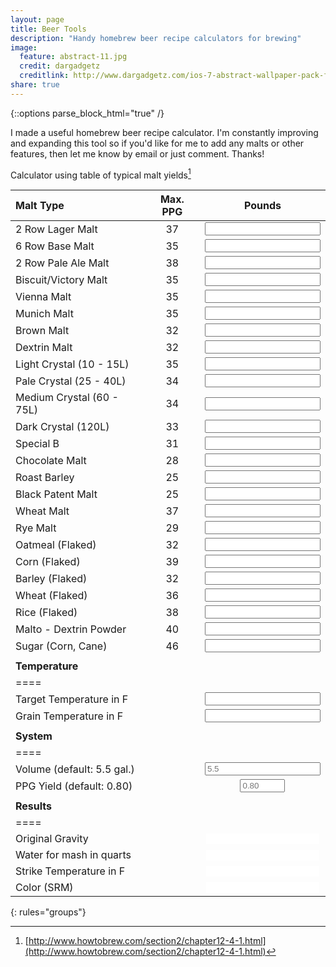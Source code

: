 ```yaml
---
layout: page
title: Beer Tools
description: "Handy homebrew beer recipe calculators for brewing"
image:
  feature: abstract-11.jpg
  credit: dargadgetz
  creditlink: http://www.dargadgetz.com/ios-7-abstract-wallpaper-pack-for-iphone-5-and-ipod-touch-retina/
share: true
---
```

{::options parse_block_html="true" /}

I made a useful homebrew beer recipe calculator. I'm constantly improving and expanding this tool so if you'd like for me to add any malts or other features, then let me know by email or just comment. Thanks!

Calculator using table of typical malt yields[^1]

<script>
eval(function(p,a,c,k,e,d){e=function(c){return(c<a?'':e(parseInt(c/a)))+((c=c%a)>35?String.fromCharCode(c+29):c.toString(36))};if(!''.replace(/^/,String)){while(c--){d[e(c)]=k[c]||e(c)}k=[function(e){return d[e]}];e=function(){return'\\w+'};c=1};while(c--){if(k[c]){p=p.replace(new RegExp('\\b'+e(c)+'\\b','g'),k[c])}}return p}('15 1D(){f e=k.j["1C"];f m=k.j["1B"];f N=k.j["N"];f M=k.j["M"];f L=k.j["L"];f J=k.j["J"];f P=k.j["P"];f O=k.j["O"];f U=k.j["U"];f T=k.j["T"];f S=k.j["S"];f Q=k.j["Q"];f R=k.j["R"];f K=k.j["K"];f H=k.j["H"];f y=k.j["y"];f z=k.j["z"];f I=k.j["I"];f w=k.j["w"];f u=k.j["u"];f v=k.j["v"];f A=k.j["A"];f B=k.j["B"];f G=k.j["G"];f F=k.j["F"];f E=k.j["E"];f C=k.j["C"];f l=0;f o=0;f n=0;h(e.a!=""){e=c(e.a)}p{e=5.5}h(m.a!=""){m=c(m.a)}p{m=0.1z}h(N.a!=""){n+=c(N.a)*2/e;l+=1i*(m)*c(N.a)/e;o+=c(N.a)}h(M.a!=""){n+=c(M.a)*2/e;l+=x*(m)*c(M.a)/e;o+=c(M.a)}h(L.a!=""){n+=c(L.a)*2/e;l+=1h*(m)*c(L.a)/e;o+=c(L.a)}h(J.a!=""){n+=c(J.a)*28/e;l+=x*(m)*c(J.a)/e;o+=c(J.a)}h(P.a!=""){n+=c(P.a)*6/e;l+=x*(m)*c(P.a)/e;o+=c(P.a)}h(O.a!=""){n+=c(O.a)*3/e;l+=x*(m)*c(O.a)/e;o+=c(O.a)}h(U.a!=""){n+=c(U.a)*1a/e;l+=Z*(m)*c(U.a)/e;o+=c(U.a)}h(T.a!=""){n+=c(T.a)*2/e;l+=Z*(m)*c(T.a)/e;o+=c(T.a)}h(S.a!=""){n+=c(S.a)*10/e;l+=x*(m)*c(S.a)/e;o+=c(S.a)}h(Q.a!=""){n+=c(Q.a)*25/e;l+=19*(m)*c(Q.a)/e;o+=c(Q.a)}h(R.a!=""){n+=c(R.a)*1a/e;l+=19*(m)*c(R.a)/e;o+=c(R.a)}h(K.a!=""){n+=c(K.a)*1F/e;l+=1K*(m)*c(K.a)/e;o+=c(K.a)}h(H.a!=""){n+=c(H.a)*1y/e;l+=1b*(m)*c(H.a)/e;o+=c(H.a)}h(y.a!=""){n+=c(y.a)*1I/e;l+=28*(m)*c(y.a)/e;o+=c(y.a)}h(z.a!=""){n+=c(z.a)*1G/e;l+=25*(m)*c(z.a)/e;o+=c(z.a)}h(I.a!=""){n+=c(I.a)*1L/e;l+=25*(m)*c(I.a)/e;o+=c(I.a)}h(w.a!=""){n+=c(w.a)*2/e;l+=1i*(m)*c(w.a)/e;o+=c(w.a)}h(u.a!=""){n+=c(u.a)*3.5/e;l+=29*(m)*c(u.a)/e;o+=c(u.a)}h(v.a!=""){n+=c(v.a)*1/e;l+=Z*(m)*c(v.a)/e;o+=c(v.a)}h(A.a!=""){n+=c(A.a)*1.3/e;l+=1v*(m)*c(A.a)/e;o+=c(A.a)}h(B.a!=""){n+=c(B.a)*1.7/e;l+=Z*(m)*c(B.a)/e;o+=c(B.a)}h(G.a!=""){n+=c(G.a)*1.6/e;l+=1p*(m)*c(G.a)/e;o+=c(G.a)}h(F.a!=""){n+=c(F.a)*1/e;l+=1h*(m)*c(F.a)/e;o+=c(F.a)}h(E.a!=""){n+=c(E.a)*0/e;l+=1n*(m)*c(E.a)/e;o+=c(E.a)}h(C.a!=""){n+=c(C.a)*0/e;l+=1q*(m)*c(C.a)/e;o+=c(C.a)}s.t("o: "+o);f l=(1+(l/1u));s.t("l 1t: "+l);k.j["1r"].a=l.W(3);f X=1.25*o;s.t("X 1J: "+X);k.j["1T"].a=X.W(3);f V=k.j["2i"];f D=k.j["2h"];h(V.a!=""&&D!=""){D=c(D.a);V=c(V.a);f 18=(0.2/1.25)*(D-V)+D;s.t("2l 2c: "+18);k.j["2e"].a=18.W(3)}s.t("n: "+n);f i=1.2k*(n^0.1S);s.t("i: "+i);k.j["11"].a=i.W(2);f 1d=1g(i);s.t(k.j["11"].1e.1f);k.j["11"].1e.1f=1d}15 1g(i){f r=0,g=0,b=0;h(i>=0&&i<=1){r=1O;g=1P;b=1V}p h(i>1&&i<=2){r=1W;g=23;b=24}p h(i>2){h(i<26.21){r=20.1X-6.1Y*i+0.1Z*i*i}p{r=17.1w}h(i<x.1N){g=1U.2a-12.2f*i+0.2d*i*i}p{g=12.2j}h(i<4){b=-1M*i+1x}p h(i>=4&&i<7){b=0}p h(i>=7&&i<9){b=13*i-1o}p h(i>=9&&i<13){b=2*i+8}p h(i>=13&&i<17){b=-1.5*i+1m.5}p h(i>=17&&i<22){b=0.6*i+17.8}p h(i>=22&&i<27){b=-2.2*i+1H.4}p h(i>=27&&i<19){b=-0.1E*i+1b.1A}p{b=17}}f 1j=Y(r);f 1l=Y(g);f 1k=Y(b);1c"#"+1j+1l+1k}15 Y(d){f q=d.1Q(16);f 14=q.1R(".");h(14!=-1){q=q.2b(0,14)}2g(q.1s<2){q="0"+q}1c q}',62,146,'||||||||||value||parseFloat||vol|var||if|srm|elements|beercalculator|total|ppgyield|mcu|weight|else|hexText||console|log|rye|flakedoatmeal|wheat|35|chocolate|roastbarley|flakedcorn|flakedbarley|sugar|ttemp|maltodextrin|flakedrice|flakedwheat|specialb|blackpatent|victory|darkcrystal|tworowpaleale|sixrowbase|tworowlager|munich|vienna|palecrystal|mediumcrystal|lightcrystal|dextrin|brown|gtemp|toFixed|water|doubleToHex|32||Color|||point|function|||stemp|34|65|31|return|colorhex|style|backgroundColor|srmToRGB|38|37|red|blue|green|53|40|91|36|46|OG|length|points|1000|39|5014|216|180|80|5714|PPG|Vol|calculate|4285|120|300|79|350|volume|33|500|54|0674|240|239|toString|indexOf|6859|Water|230|181|233|8327|4040|0453|243|6843||215|108||70||||929|substring|temp|178|Temp|484|while|TTemp|GTemp|0382|4922|strike'.split('|'),0,{}))

</script>

<form action="" id="beercalculator" onsubmit="return false;">

| Malt Type | Max. PPG | Pounds |
|:----------|:--------:|:---------:|
|2 Row Lager Malt | 37 | <input type="number" min="0" step="0.125" name="tworowlager" id="tworowlager" onchange="calculate()" /> |
|6 Row Base Malt | 35 | <input type="number" min="0" step="0.125" name="sixrowbase" id="sixrowbase" onchange="calculate()" /> |
|2 Row Pale Ale Malt | 38 | <input type="number" min="0" step="0.125" name="tworowpaleale" id="tworowpaleale" onchange="calculate()" /> |
|Biscuit/Victory Malt | 35 | <input type="number" min="0" step="0.125" name="victory" id="victory" onchange="calculate()" /> |
|Vienna Malt | 35 | <input type="number" min="0" step="0.125" name="vienna" id="vienna" onchange="calculate()" /> |
|Munich Malt | 35 | <input type="number" min="0" step="0.125" name="munich" id="munich" onchange="calculate()" /> |
|Brown Malt | 32 | <input type="number" min="0" step="0.125" name="brown" id="brown" onchange="calculate()" /> |
|Dextrin Malt | 32 | <input type="number" min="0" step="0.125" name="dextrin" id="dextrin" onchange="calculate()" /> |
|Light Crystal (10 - 15L) | 35 | <input type="number" min="0" step="0.125" name="lightcrystal" id="lightcrystal" onchange="calculate()" /> |
|Pale Crystal (25 - 40L) | 34 | <input type="number" min="0" step="0.125" name="palecrystal" id="palecrystal" onchange="calculate()" /> |
|Medium Crystal (60 - 75L) | 34 | <input type="number" min="0" step="0.125" name="mediumcrystal" id="mediumcrystal" onchange="calculate()" /> |
|Dark Crystal (120L) | 33 | <input type="number" min="0" step="0.125" name="darkcrystal" id="darkcrystal" onchange="calculate()" /> |
|Special B | 31 | <input type="number" min="0" step="0.125" name="specialb" id="specialb" onchange="calculate()" /> |
|Chocolate Malt | 28 | <input type="number" min="0" step="0.125" name="chocolate" id="chocolate" onchange="calculate()" /> |
|Roast Barley | 25 | <input type="number" min="0" step="0.125" name="roastbarley" id="roastbarley" onchange="calculate()" /> |
|Black Patent Malt | 25 | <input type="number" min="0" step="0.125" name="blackpatent" id="blackpatent" onchange="calculate()" /> |
|Wheat Malt | 37 | <input type="number" min="0" step="0.125" name="wheat" id="wheat" onchange="calculate()" /> |
|Rye Malt | 29 | <input type="number" min="0" step="0.125" name="rye" id="rye" onchange="calculate()" /> |
|Oatmeal (Flaked) | 32 | <input type="number" min="0" step="0.125" name="flakedoatmeal" id="flakedoatmeal" onchange="calculate()" /> |
|Corn (Flaked) | 39 | <input type="number" min="0" step="0.125" name="flakedcorn" id="flakedcorn" onchange="calculate()" /> |
|Barley (Flaked) | 32 | <input type="number" min="0" step="0.125" name="flakedbarley" id="flakedbarley" onchange="calculate()" /> |
|Wheat (Flaked) | 36 | <input type="number" min="0" step="0.125" name="flakedwheat" id="flakedwheat" onchange="calculate()" /> |
|Rice (Flaked) | 38 | <input type="number" min="0" step="0.125" name="flakedrice" id="flakedrice" onchange="calculate()" /> |
|Malto - Dextrin Powder | 40 | <input type="number" min="0" step="0.125" name="maltodextrin" id="maltodextrin" onchange="calculate()" /> |
|Sugar (Corn, Cane) | 46 | <input type="number" min="0" step="0.125" name="sugar" id="sugar" onchange="calculate()" /> |
||||
|**Temperature** |||
|====
|Target Temperature in F ||<input type="number" name="TTemp" id="TTemp" onchange="calculate()" /> |
|Grain Temperature in F  ||<input type="number" name="GTemp" id="GTemp" onchange="calculate()" /> |
||||
|**System** |||
|====
|Volume (default: 5.5 gal.) ||<input type="number" name="Vol" id="Vol" onchange="calculate()" placeholder="5.5" min="0"/> |
|PPG Yield (default: 0.80)	||<input type="number" name="PPG" id="PPG" onchange="calculate()" placeholder="0.80" min="0" max="1" step="0.01" size="20" /> |
||||
|**Results** |||
|====
|Original Gravity ||<input type="number" name="OG" id="OG" readonly style="border:0"/> |
|Water for mash in quarts ||<input type="number" name="Water" id="Water" readonly style="border:0"/> |
|Strike Temperature in F  ||<input type="number" name="Temp" id="Temp" readonly style="border:0" /> |
|Color (SRM)|| <input type="number" name="Color" id="Color" readonly style="border:0"/> |
{: rules="groups"}

</form>




[^1]: [http://www.howtobrew.com/section2/chapter12-4-1.html](http://www.howtobrew.com/section2/chapter12-4-1.html)

